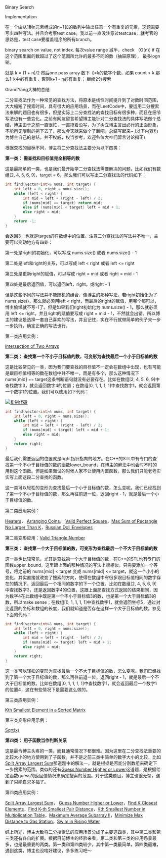 Binary Search

Implementation 

在一个由从1到n元素组成的n+1长的数列中输出任意一个有重复的元素。这题需要写出四种写法。并且会考察test case。我以前一直没注意过testcase，就考官的思路是，test case要覆盖程序的所有branch。 

binary search on value, not index. 每次value range 减半，check （O(n)) if 在这个范围里面的数超过了这个范围所允许的最多不同的数（抽屉原理）， 最多logn 轮。 

就是 k = (1 + n)/2 然后one pass array 数下《=k的数字个数，如果 count > k 那么1-k中必有重复，否则k+1 - n必有重复； 继续2分搜索 



GrandYang大神的总结

二分查找法作为一种常见的查找方法，将原本是线性时间提升到了对数时间范围，大大缩短了搜索时间，具有很大的应用场景，而在LeetCode中，要运用二分搜索法来解的题目也有很多，但是实际上二分查找法的查找目标有很多种，而且在细节写法也有一些变化。之前有网友留言希望博主能针对二分查找法的具体写法做个总结，博主由于之前一直很忙，一直拖着没写，为了树立博主言出必行的正面形象，不能再无限制的拖下去了，那么今天就来做个了断吧，总结写起来~ (以下内容均为博主自己的总结，并不权威，权当参考，欢迎各位大神们留言讨论指正)

根据查找的目标不同，博主将二分查找法主要分为以下四类：

 

**第一类： 需查找和目标值完全相等的数**

这是最简单的一类，也是我们最开始学二分查找法需要解决的问题，比如我们有数组[2, 4, 5, 6, 9]，target = 6，那么我们可以写出二分查找法的代码如下：

 



```c++
int find(vector<int>& nums, int target) {
    int left = 0, right = nums.size();
    while (left < right) {
        int mid = left + (right - left) / 2;
        if (nums[mid] == target) return mid;
        else if (nums[mid] < target) left = mid + 1;
        else right = mid;
    }
    return -1;
}
```



 

会返回3，也就是target的在数组中的位置。注意二分查找法的写法并不唯一，主要可以变动地方有四处：

第一处是right的初始化，可以写成 nums.size() 或者 nums.size() - 1

第二处是left和right的关系，可以写成 left < right 或者 left <= right

第三处是更新right的赋值，可以写成 right = mid 或者 right = mid - 1

第四处是最后返回值，可以返回left，right，或right - 1

但是这些不同的写法并不能随机的组合，像博主的那种写法，若right初始化为了nums.size()，那么就必须用left < right，而最后的right的赋值，用哪个都可以，博主偷懒就不写-1了。但是如果我们right初始化为 nums.size() - 1，那么就必须用 left <= right，并且right的赋值要写成 right = mid - 1，不然就会出错。所以博主的建议是选择一套自己喜欢的写法，并且记住，实在不行就带简单的例子来一步一步执行，确定正确的写法也行。

第一类应用实例：

[Intersection of Two Arrays](http://www.cnblogs.com/grandyang/p/5507129.html)

 

**第二类： 查找第一个不小于目标值的数，可变形为查找最后一个小于目标值的数**

这是比较常见的一类，因为我们要查找的目标值不一定会在数组中出现，也有可能是跟目标值相等的数在数组中并不唯一，而是有多个，那么这种情况下nums[mid] == target这条判断语句就没有必要存在。比如在数组[2, 4, 5, 6, 9]中查找数字3，就会返回数字4的位置；在数组[0, 1, 1, 1, 1]中查找数字1，就会返回第一个数字1的位置。我们可以使用如下代码：

 

[![复制代码](http://common.cnblogs.com/images/copycode.gif)](javascript:void(0);)

```c++
int find(vector<int>& nums, int target) {
    int left = 0, right = nums.size();
    while (left < right) {
        int mid = left + (right - left) / 2;
        if (nums[mid] < target) left = mid + 1;
        else right = mid;
    }
    return right;
}
```

 

最后我们需要返回的位置就是right指针指向的地方。在C++的STL中有专门的查找第一个不小于目标值的数的函数lower_bound，在博主的解法中也会时不时的用到这个函数。但是如果面试的时候人家不让使用内置函数，那么我们只能老老实实写上面这段二分查找的函数。

这一类可以轻松的变形为查找最后一个小于目标值的数，怎么变呢。我们已经找到了第一个不小于目标值的数，那么再往前退一位，返回right - 1，就是最后一个小于目标值的数。

第二类应用实例：

[Heaters](http://www.cnblogs.com/grandyang/p/6181626.html)， [Arranging Coins](http://www.cnblogs.com/grandyang/p/6026066.html)， [Valid Perfect Square](http://www.cnblogs.com/grandyang/p/5619296.html)，[Max Sum of Rectangle No Larger Than K](http://www.cnblogs.com/grandyang/p/5617660.html)，[Russian Doll Envelopes](http://www.cnblogs.com/grandyang/p/5568818.html)

 

第二类变形应用：[Valid Triangle Number](http://www.cnblogs.com/grandyang/p/7053730.html)

 

**第三类： 查找第一个大于目标值的数，可变形为查找最后一个不大于目标值的数**

这一类也比较常见，尤其是查找第一个大于目标值的数，在C++的STL也有专门的函数upper_bound，这里跟上面的那种情况的写法上很相似，只需要添加一个等号，将之前的 nums[mid] < target 变成 nums[mid] <= target，就这一个小小的变化，其实直接就改变了搜索的方向，使得在数组中有很多跟目标值相同的数字存在的情况下，返回最后一个相同的数字的下一个位置。比如在数组[2, 4, 5, 6, 9]中查找数字3，还是返回数字4的位置，这跟上面那查找方式返回的结果相同，因为数字4在此数组中既是第一个不小于目标值3的数，也是第一个大于目标值3的数，所以make sense；在数组[0, 1, 1, 1, 1]中查找数字1，就会返回坐标5，通过对比返回的坐标和数组的长度，我们就知道是否存在这样一个大于目标值的数。参见下面的代码：

 

```c++
int find(vector<int>& nums, int target) {
    int left = 0, right = nums.size();
    while (left < right) {
        int mid = left + (right - left) / 2;
        if (nums[mid] <= target) left = mid + 1;
        else right = mid;
    }
    return right;
}
```



 

这一类可以轻松的变形为查找最后一个不大于目标值的数，怎么变呢。我们已经找到了第一个大于目标值的数，那么再往前退一位，返回right - 1，就是最后一个不大于目标值的数。比如在数组[0, 1, 1, 1, 1]中查找数字1，就会返回最后一个数字1的位置4，这在有些情况下是需要这么做的。

第三类应用实例：

[Kth Smallest Element in a Sorted Matrix](http://www.cnblogs.com/grandyang/p/5727892.html)

第三类变形应用示例：

[Sqrt(x)](http://www.cnblogs.com/grandyang/p/4346413.html)

 

**第四类： 用子函数当作判断关系**

这是最令博主头疼的一类，而且通常情况下都很难。因为这里在二分查找法重要的比较大小的地方使用到了子函数，并不是之前三类中简单的数字大小的比较，比如[Split Array Largest Sum](http://www.cnblogs.com/grandyang/p/5933787.html)那道题中的解法一，就是根据是否能分割数组来确定下一步搜索的范围。类似的还有[Guess Number Higher or Lower](http://www.cnblogs.com/grandyang/p/5666502.html)这道题，是根据给定函数guess的返回值情况来确定搜索的范围。对于这类题目，博主也很无奈，遇到了只能自求多福了。

第四类应用实例：

[Split Array Largest Sum](http://www.cnblogs.com/grandyang/p/5933787.html)， [Guess Number Higher or Lower](http://www.cnblogs.com/grandyang/p/5666502.html)，[Find K Closest Elements](http://www.cnblogs.com/grandyang/p/7519466.html)，[Find K-th Smallest Pair Distance](http://www.cnblogs.com/grandyang/p/8627783.html)，[Kth Smallest Number in Multiplication Table](http://www.cnblogs.com/grandyang/p/8367505.html)，[Maximum Average Subarray II](http://www.cnblogs.com/grandyang/p/8021421.html)，[Minimize Max Distance to Gas Station](http://www.cnblogs.com/grandyang/p/8970057.html)，[Swim in Rising Water](http://www.cnblogs.com/grandyang/p/9017300.html)

 

综上所述，博主大致将二分搜索法的应用场景分成了主要这四类，其中第二类和第三类还有各自的扩展。根据目前博主的经验来看，第二类和第三类的应用场景最多，也是最重要的两类。第一类和第四类较少，其中第一类最简单，第四类最难，遇到这类，博主也没啥好建议，多多练习吧～